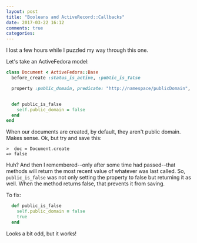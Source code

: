 ```yaml
---
layout: post
title: "Booleans and ActiveRecord::Callbacks"
date: 2017-03-22 16:12
comments: true
categories:
---
```


I lost a few hours while I puzzled my way through this one.

Let's take an ActiveFedora model:

``` ruby
class Document < ActiveFedora::Base
  before_create :status_is_active, :public_is_false

  property :public_domain, predicate: "http://namespace/publicDomain", multiple: false


  def public_is_false
    self.public_domain = false
  end
end
```

When our documents are created, by default, they aren't public domain. Makes sense. Ok, but try and save
this:

    >  doc = Document.create
    => false

Huh? And then I remembered--only after some time had passed--that methods will return the most recent
value of whatever was last called. So, `public_is_false` was not only setting the property to false
but returning it as well. When the method returns false, that prevents it from saving.

To fix:

``` ruby
  def public_is_false
    self.public_domain = false
    true
  end
```

Looks a bit odd, but it works!
